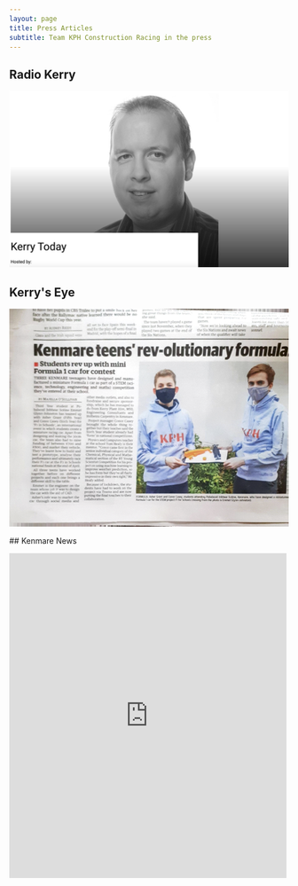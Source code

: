 ```yaml
---
layout: page
title: Press Articles
subtitle: Team KPH Construction Racing in the press
---
```


## Radio Kerry

[![Radio Kerry Interview](assets/press/today_radio_kerry.png)](assets/press/radio_kerry.mp3)

## Kerry's Eye

[![Kerry's Eye Article](assets/press/kerrys_eye.png)](assets/press/kerrys_eye.png)

## Kenmare News

<iframe src="https://www.facebook.com/plugins/post.php?href=https%3A%2F%2Fwww.facebook.com%2Fkenmarenews%2Fposts%2F3839312536112341&width=500&show_text=true&height=586&appId" width="500" height="586" style="border:none;overflow:hidden" scrolling="no" frameborder="0" allowfullscreen="true" allow="autoplay; clipboard-write; encrypted-media; picture-in-picture; web-share"></iframe>

